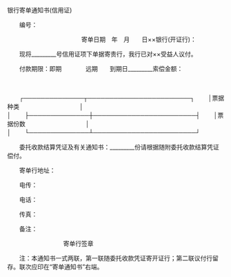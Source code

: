 



银行寄单通知书(信用证)



 

　　编号：

　　　　　　　　　　　　 寄单日期　年　月　　日××银行(开证行)：

　　现将_________号信用证项下单据寄贵行，我行已对××受益人议付。

　　付款期限：即期　　　　远期　　到期日_________索偿金额：

　　


　　┌──────────────┬────────────────────────┐
　　│票据种类　　　　　　　　　　│　　　　　　　　　　　　　　　　　　　　　　　　│
　　├──────────────┼────────────────────────┤
　　│票据份数　　　　　　　　　　│　　　　　　　　　　　　　　　　　　　　　　　　│
　　└──────────────┴────────────────────────┘
　　


　　委托收款结算凭证及有关通知书：_________份请根据随附委托收款结算凭证偿付。

　　寄单行地址：

　　电传：

　　电话：

　　传真：

　　备注：

　　　　　　　　　 寄单行签章　　

　　注：本通知书一式两联，第一联随委托收款凭证寄开证行；第二联议付行留存。联次应印在“寄单通知书”右端。

　　